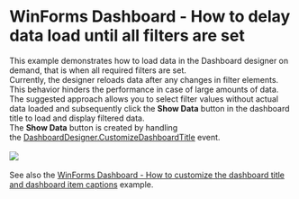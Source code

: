 # WinForms Dashboard - How to delay data load until all filters are set


This example demonstrates how to load data in the Dashboard designer on demand, that is when all required filters are set. <br>Currently, the designer reloads data after any changes in filter elements. This behavior hinders the performance in case of large amounts of data.<br>The suggested approach allows you to select filter values without actual data loaded and subsequently click the <strong>Show Data</strong> button in the dashboard title to load and display filtered data.<br>The <strong>Show Data</strong> button is created by handling the <a href="https://docs.devexpress.com/Dashboard/DevExpress.DashboardWin.DashboardDesigner.CustomizeDashboardTitle">DashboardDesigner.CustomizeDashboardTitle</a> event.<br><br><img src="https://raw.githubusercontent.com/DevExpress-Examples/winforms-dashboard-how-to-delay-data-load-until-all-filters-are-set-t629796/18.1.3+/media/358bba5b-a2f8-41f3-a3ca-71ac7c9e894e.png"><br><br>See also the <a href="https://www.devexpress.com/Support/Center/p/T630210">WinForms Dashboard - How to customize the dashboard title and dashboard item captions</a> example.

<br/>


